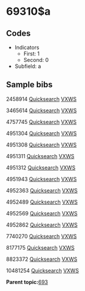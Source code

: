 # 69310$a

## Codes

-   Indicators
    -   First: 1
    -   Second: 0
-   Subfield: a

## Sample bibs

2458914 [Quicksearch](https://search.library.yale.edu/catalog/2458914) [VXWS](http://prodorbis.library.yale.edu:7014/vxws/GetHoldingsService?bibId=2458914)

3465614 [Quicksearch](https://search.library.yale.edu/catalog/3465614) [VXWS](http://prodorbis.library.yale.edu:7014/vxws/GetHoldingsService?bibId=3465614)

4757745 [Quicksearch](https://search.library.yale.edu/catalog/4757745) [VXWS](http://prodorbis.library.yale.edu:7014/vxws/GetHoldingsService?bibId=4757745)

4951304 [Quicksearch](https://search.library.yale.edu/catalog/4951304) [VXWS](http://prodorbis.library.yale.edu:7014/vxws/GetHoldingsService?bibId=4951304)

4951308 [Quicksearch](https://search.library.yale.edu/catalog/4951308) [VXWS](http://prodorbis.library.yale.edu:7014/vxws/GetHoldingsService?bibId=4951308)

4951311 [Quicksearch](https://search.library.yale.edu/catalog/4951311) [VXWS](http://prodorbis.library.yale.edu:7014/vxws/GetHoldingsService?bibId=4951311)

4951312 [Quicksearch](https://search.library.yale.edu/catalog/4951312) [VXWS](http://prodorbis.library.yale.edu:7014/vxws/GetHoldingsService?bibId=4951312)

4951943 [Quicksearch](https://search.library.yale.edu/catalog/4951943) [VXWS](http://prodorbis.library.yale.edu:7014/vxws/GetHoldingsService?bibId=4951943)

4952363 [Quicksearch](https://search.library.yale.edu/catalog/4952363) [VXWS](http://prodorbis.library.yale.edu:7014/vxws/GetHoldingsService?bibId=4952363)

4952489 [Quicksearch](https://search.library.yale.edu/catalog/4952489) [VXWS](http://prodorbis.library.yale.edu:7014/vxws/GetHoldingsService?bibId=4952489)

4952569 [Quicksearch](https://search.library.yale.edu/catalog/4952569) [VXWS](http://prodorbis.library.yale.edu:7014/vxws/GetHoldingsService?bibId=4952569)

4952862 [Quicksearch](https://search.library.yale.edu/catalog/4952862) [VXWS](http://prodorbis.library.yale.edu:7014/vxws/GetHoldingsService?bibId=4952862)

7740270 [Quicksearch](https://search.library.yale.edu/catalog/7740270) [VXWS](http://prodorbis.library.yale.edu:7014/vxws/GetHoldingsService?bibId=7740270)

8177175 [Quicksearch](https://search.library.yale.edu/catalog/8177175) [VXWS](http://prodorbis.library.yale.edu:7014/vxws/GetHoldingsService?bibId=8177175)

8823372 [Quicksearch](https://search.library.yale.edu/catalog/8823372) [VXWS](http://prodorbis.library.yale.edu:7014/vxws/GetHoldingsService?bibId=8823372)

10481254 [Quicksearch](https://search.library.yale.edu/catalog/10481254) [VXWS](http://prodorbis.library.yale.edu:7014/vxws/GetHoldingsService?bibId=10481254)

**Parent topic:**[693](../../tags/693/693.md)

